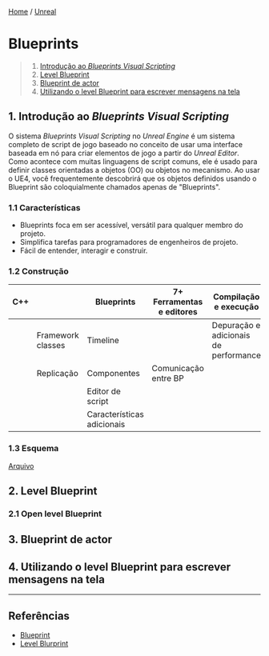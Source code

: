 [Home](https://myerco.github.io/unreal-engine) / [Unreal](https://myerco.github.io/unreal-engine/unreal.html)

# Blueprints

> 1. [Introdução ao *Blueprints Visual Scripting*](#1)  
> 1. [Level Blueprint](#2)  
> 1. [Blueprint de actor](#3)
> 1. [Utilizando o level Blueprint para escrever   mensagens na tela](#4)

<a name="1"></a>
## 1. Introdução ao *Blueprints Visual Scripting*
O sistema *Blueprints Visual Scripting* no *Unreal Engine* é um sistema completo de script de jogo baseado no conceito de usar uma interface baseada em nó para criar elementos de jogo a partir do *Unreal Editor*. Como acontece com muitas linguagens de script comuns, ele é usado para definir classes orientadas a objetos (OO) ou objetos no mecanismo. Ao usar o UE4, você frequentemente descobrirá que os objetos definidos usando o Blueprint são coloquialmente chamados apenas de "Blueprints".

### 1.1 Características
- Blueprints foca em ser acessível, versátil para qualquer membro do projeto.  
- Simplifica tarefas para programadores de engenheiros de projeto.
- Fácil de entender, interagir e construir.  

### 1.2 Construção
|**C++**  ||**Blueprints**  | 7+ Ferramentas e editores  | Compilação e execução |  |
|:-:|-|-|-|-|-|
|  |Framework classes | Timeline|  |  Depuração e adicionais de performance|  |
|  | Replicação |Componentes| Comunicação entre BP |  |  |
|  |  |Editor de script|  |  |  |
|  |  |Características adicionais|  |  |  |

### 1.3 Esquema
[Arquivo](../files/Blueprint_poster_18x24.pdf)

<a name="2"></a>
## 2. Level Blueprint  
### 2.1 Open level Blueprint


<a name="3"></a>
## 3. Blueprint de actor

<a name="4"></a>
## 4. Utilizando o level Blueprint para escrever   mensagens na tela

***

## Referências
- [Blueprint](https://docs.unrealengine.com/en-US/Engine/Blueprints/index.html)
- [Level Blurprint](https://docs.unrealengine.com/en-US/Engine/Blueprints/UserGuide/Types/LevelBlueprint/index.html)
